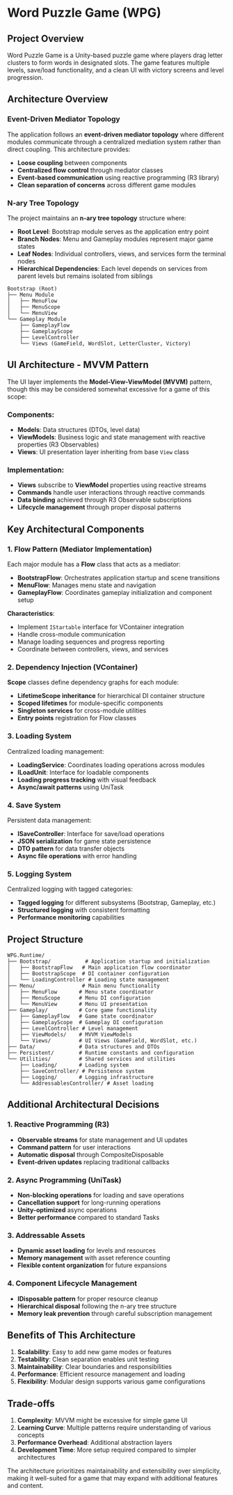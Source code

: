 # Word Puzzle Game (WPG)

## Project Overview

Word Puzzle Game is a Unity-based puzzle game where players drag letter clusters to form words in designated slots. The game features multiple levels, save/load functionality, and a clean UI with victory screens and level progression.

## Architecture Overview

### Event-Driven Mediator Topology

The application follows an **event-driven mediator topology** where different modules communicate through a centralized mediation system rather than direct coupling. This architecture provides:

- **Loose coupling** between components
- **Centralized flow control** through mediator classes
- **Event-based communication** using reactive programming (R3 library)
- **Clean separation of concerns** across different game modules

### N-ary Tree Topology

The project maintains an **n-ary tree topology** structure where:

- **Root Level**: Bootstrap module serves as the application entry point
- **Branch Nodes**: Menu and Gameplay modules represent major game states
- **Leaf Nodes**: Individual controllers, views, and services form the terminal nodes
- **Hierarchical Dependencies**: Each level depends on services from parent levels but remains isolated from siblings

```
Bootstrap (Root)
├── Menu Module
│   ├── MenuFlow
│   ├── MenuScope
│   └── MenuView
└── Gameplay Module
    ├── GameplayFlow
    ├── GameplayScope
    ├── LevelController
    └── Views (GameField, WordSlot, LetterCluster, Victory)
```

## UI Architecture - MVVM Pattern

The UI layer implements the **Model-View-ViewModel (MVVM)** pattern, though this may be considered somewhat excessive for a game of this scope:

### Components:
- **Models**: Data structures (DTOs, level data)
- **ViewModels**: Business logic and state management with reactive properties (R3 Observables)
- **Views**: UI presentation layer inheriting from base `View` class

### Implementation:
- **Views** subscribe to **ViewModel** properties using reactive streams
- **Commands** handle user interactions through reactive commands
- **Data binding** achieved through R3 Observable subscriptions
- **Lifecycle management** through proper disposal patterns

## Key Architectural Components

### 1. Flow Pattern (Mediator Implementation)
Each major module has a **Flow** class that acts as a mediator:

- **BootstrapFlow**: Orchestrates application startup and scene transitions
- **MenuFlow**: Manages menu state and navigation
- **GameplayFlow**: Coordinates gameplay initialization and component setup

**Characteristics**:
- Implement `IStartable` interface for VContainer integration
- Handle cross-module communication
- Manage loading sequences and progress reporting
- Coordinate between controllers, views, and services

### 2. Dependency Injection (VContainer)
**Scope** classes define dependency graphs for each module:

- **LifetimeScope inheritance** for hierarchical DI container structure
- **Scoped lifetimes** for module-specific components
- **Singleton services** for cross-module utilities
- **Entry points** registration for Flow classes

### 3. Loading System
Centralized loading management:

- **LoadingService**: Coordinates loading operations across modules
- **ILoadUnit**: Interface for loadable components
- **Loading progress tracking** with visual feedback
- **Async/await patterns** using UniTask

### 4. Save System
Persistent data management:

- **ISaveController**: Interface for save/load operations
- **JSON serialization** for game state persistence
- **DTO pattern** for data transfer objects
- **Async file operations** with error handling

### 5. Logging System
Centralized logging with tagged categories:

- **Tagged logging** for different subsystems (Bootstrap, Gameplay, etc.)
- **Structured logging** with consistent formatting
- **Performance monitoring** capabilities

## Project Structure

```
WPG.Runtime/
├── Bootstrap/           # Application startup and initialization
│   ├── BootstrapFlow   # Main application flow coordinator
│   ├── BootstrapScope  # DI container configuration
│   └── LoadingController # Loading state management
├── Menu/               # Main menu functionality
│   ├── MenuFlow       # Menu state coordinator
│   ├── MenuScope      # Menu DI configuration
│   └── MenuView       # Menu UI presentation
├── Gameplay/          # Core game functionality
│   ├── GameplayFlow   # Game state coordinator
│   ├── GameplayScope  # Gameplay DI configuration
│   ├── LevelController # Level management
│   ├── ViewModels/    # MVVM ViewModels
│   └── Views/         # UI Views (GameField, WordSlot, etc.)
├── Data/              # Data structures and DTOs
├── Persistent/        # Runtime constants and configuration
└── Utilities/         # Shared services and utilities
    ├── Loading/       # Loading system
    ├── SaveController/ # Persistence system
    ├── Logging/       # Logging infrastructure
    └── AddressablesController/ # Asset loading
```

## Additional Architectural Decisions

### 1. Reactive Programming (R3)
- **Observable streams** for state management and UI updates
- **Command pattern** for user interactions
- **Automatic disposal** through CompositeDisposable
- **Event-driven updates** replacing traditional callbacks

### 2. Async Programming (UniTask)
- **Non-blocking operations** for loading and save operations
- **Cancellation support** for long-running operations
- **Unity-optimized** async operations
- **Better performance** compared to standard Tasks

### 3. Addressable Assets
- **Dynamic asset loading** for levels and resources
- **Memory management** with asset reference counting
- **Flexible content organization** for future expansions

### 4. Component Lifecycle Management
- **IDisposable pattern** for proper resource cleanup
- **Hierarchical disposal** following the n-ary tree structure
- **Memory leak prevention** through careful subscription management

## Benefits of This Architecture

1. **Scalability**: Easy to add new game modes or features
2. **Testability**: Clean separation enables unit testing
3. **Maintainability**: Clear boundaries and responsibilities
4. **Performance**: Efficient resource management and loading
5. **Flexibility**: Modular design supports various game configurations

## Trade-offs

1. **Complexity**: MVVM might be excessive for simple game UI
2. **Learning Curve**: Multiple patterns require understanding of various concepts
3. **Performance Overhead**: Additional abstraction layers
4. **Development Time**: More setup required compared to simpler architectures

The architecture prioritizes maintainability and extensibility over simplicity, making it well-suited for a game that may expand with additional features and content.